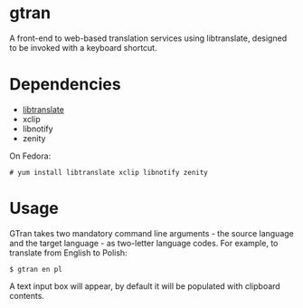 # gtran
A front-end to web-based translation services using libtranslate, designed to be invoked with a keyboard shortcut.

# Dependencies
* [libtranslate](http://www.nongnu.org/libtranslate/)
* xclip
* libnotify
* zenity

On Fedora:

    # yum install libtranslate xclip libnotify zenity
# Usage
GTran takes two mandatory command line arguments - the source language and the target language - as two-letter language codes. For example, to translate from English to Polish:
   
    $ gtran en pl
A text input box will appear, by default it will be populated with clipboard contents.
